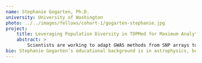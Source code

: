 ```yaml
---
name: Stephanie Gogarten, Ph.D.
university: University of Washington
photo: ../../images/fellows/cohort-1/gogarten-stephanie.jpg
project:
    title: Leveraging Population Diversity in TOPMed for Maximum Analytical Power and Efficient Use of Computational Resources
    abstract: >
        Scientists are working to adapt GWAS methods from SNP arrays to WGS. Often, participants are divided into population groups and analyzed separately. With WGS it is unclear if this approach is beneficial, and potential downsides include wasted computational resources, loss of power (many subjects cannot be assigned to discrete groups), and the social stigma of associating disease outcomes with racial/ethnic groups. I will use BDCatalyst to compare the results of pooled and stratified GWAS on multiple TOPMed phenotypes, providing feedback to developers and sharing what I learn about the platform and the most efficient analysis methods with other researchers.
bio: Stephanie Gogarten’s educational background is in astrophysics, but while completing her PhD, she discovered a true passion in developing scientific software and grappling with the complexities of massive datasets. For the past 10 years she has been a member of the Genetic Analysis Center housed in the Department of Biostatistics at the University of Washington, developing R/Bioconductor packages and python-based pipelines focused on phenotype-genotype association testing, initially for SNP arrays and then moving into whole genome sequencing. Her team is currently the Data Coordinating Center for TOPMed.
---
```


